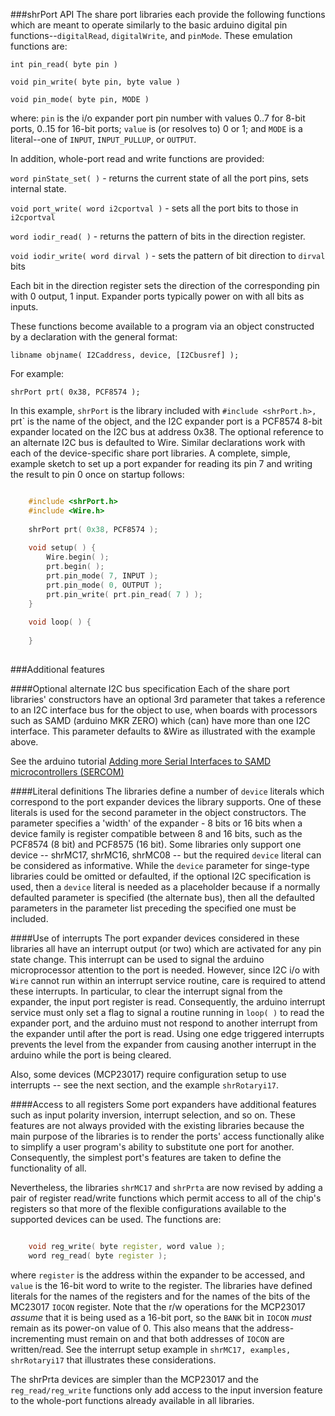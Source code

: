 ###shrPort API
The share port libraries each provide the following functions which are meant to operate
similarly to the basic arduino digital pin functions--`digitalRead`, `digitalWrite`, and
 `pinMode`.
These emulation functions are:

`int pin_read( byte pin )` 

`void pin_write( byte pin, byte value )`

`void pin_mode( byte pin, MODE )`

where: `pin` is the i/o expander port pin number with values 0..7 for 8-bit ports, 0..15 for 16-bit ports;
 `value` is (or resolves to) 0 or 1; and `MODE` is a literal--one of `INPUT`, `INPUT_PULLUP`, or
 `OUTPUT`.

In addition, whole-port read and write functions are provided:

`word pinState_set( )`  - returns the current state of all the port pins, sets internal state.

`void port_write( word i2cportval )` - sets all the port bits to those in `i2cportval`

`word iodir_read( )` - returns the pattern of bits in the direction register.

`void iodir_write( word dirval )` - sets the pattern of bit direction to `dirval` bits

Each bit in the direction register sets the direction of the corresponding pin with
 0 output, 1 input. Expander ports typically power on with all bits as inputs.

These functions become available to a program via an object constructed by a declaration
with the general format:

	libname objname( I2Caddress, device, [I2Cbusref] );
	
For example:

	shrPort prt( 0x38, PCF8574 );
	
In this example, `shrPort` is the library included with `#include <shrPort.h>, `prt` is 
the name of the object, and the I2C expander port is a PCF8574 8-bit expander located on the 
I2C bus at address 0x38. The optional reference to an alternate I2C bus is defaulted to Wire.
Similar declarations work with each of the device-specific share port libraries. A complete,
simple, example sketch to set up a port expander for reading its pin 7 and writing
the result to pin 0 once on startup follows:

```cpp

	#include <shrPort.h>
	#include <Wire.h>
	
	shrPort prt( 0x38, PCF8574 );
	
	void setup( ) {
		Wire.begin( );
		prt.begin( );
		prt.pin_mode( 7, INPUT );
		prt.pin_mode( 0, OUTPUT );
		prt.pin_write( prt.pin_read( 7 ) );
	}
	
	void loop( ) {
	
	}
		
```

###Additional features

####Optional alternate I2C bus specification
Each of the share port libraries' constructors have an optional 3rd parameter that takes
a reference to an I2C interface bus for the object to use, when boards with processors 
such as SAMD (arduino MKR ZERO) which (can) have more than one I2C interface. This parameter
defaults to &Wire as illustrated with the example above.

See the arduino tutorial [Adding more Serial Interfaces to SAMD microcontrollers 
(SERCOM)](https://www.arduino.cc/en/Tutorial/SamdSercom)

####Literal definitions
The libraries define a number of `device` literals which correspond to the port expander
devices the library supports. One of these literals is used for the second parameter in
the object constructors. The parameter specifies a 'width' of the expander - 8 bits or
16 bits when a device family is register compatible between 8 and 16 bits, such as the
PCF8574 (8 bit) and PCF8575 (16 bit). Some libraries only support one device -- shrMC17, 
shrMC16, shrMC08 -- but the required `device` literal can be considered as informative. While
the `device` parameter for singe-type libraries could be omitted or defaulted, if
the optional I2C specification is used, then a `device` literal is needed as a placeholder
because if a normally defaulted parameter is specified (the alternate bus), then all the
defaulted parameters in the parameter list preceding the specified one must be included.

####Use of interrupts
The port expander devices considered in these libraries all have an interrupt output
(or two) which are activated for any pin state change. This interrupt can be used to
signal the arduino microprocessor attention to the port is needed. However, since I2C
i/o with `Wire` cannot run within an interrupt service routine, care is required to
attend these interrupts. In particular, to clear the interrupt signal from the expander,
the input port register is read. Consequently, the arduino interrupt service must only
set a flag to signal a routine running in `loop( )` to read the expander port, and the
arduino must not respond to another interrupt from the expander until after the port is
read. Using one edge triggered interrupts prevents the level from the expander from causing
another interrupt in the arduino while the port is being cleared.

Also, some devices (MCP23017) require configuration setup to use interrupts -- see the
next section, and the example `shrRotaryi17`.

####Access to all registers
Some port expanders have additional features such as input polarity inversion, interrupt 
selection, and so on. These features are not always provided with the existing libraries 
because the main purpose of the libraries is to render the ports' access functionally alike
to simplify a user program's ability to substitute one port for another. Consequently, the
simplest port's features are taken to define the functionality of all.

Nevertheless, the libraries `shrMC17` and `shrPrta` are now revised by adding a pair of 
register read/write functions which permit access to all of the chip's registers so that 
more of the flexible configurations available to the supported devices can be used. The 
functions are:

```cpp

	void reg_write( byte register, word value );
	word reg_read( byte register );
```

where `register` is the address within the expander to be accessed, and `value` is the 16-bit
word to write to the register. The libraries have defined literals for the names of the registers
and for the names of the bits of the MC23017 `IOCON` register. Note that the r/w operations for
the MCP23017 _assume_ that it is being used as a 16-bit port, so the `BANK` bit in `IOCON` _must_ 
remain as its power-on value of 0. This also means that the address-incrementing must remain on
and that both addresses of `IOCON` are written/read. See the interrupt setup example in `shrMC17,
examples, shrRotaryi17` that illustrates these considerations.

The shrPrta devices are simpler than the MCP23017 and the `reg_read/reg_write` functions only add
access to the input inversion feature to the whole-port functions already available in all libraries.


